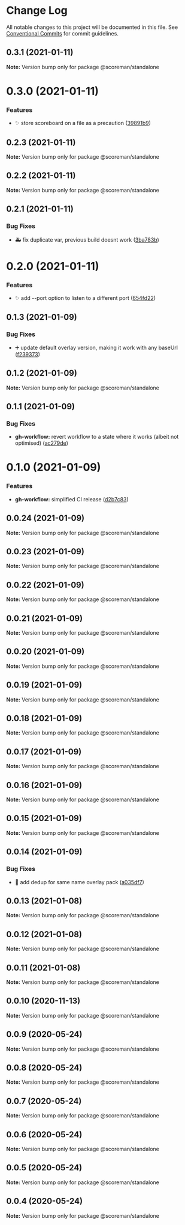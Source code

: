 # Change Log

All notable changes to this project will be documented in this file.
See [Conventional Commits](https://conventionalcommits.org) for commit guidelines.

## 0.3.1 (2021-01-11)

**Note:** Version bump only for package @scoreman/standalone





# 0.3.0 (2021-01-11)


### Features

* :sparkles: store scoreboard on a file as a precaution ([39891b9](https://github.com/N0NamedGuy/scoreman/commit/39891b967cae478effc63496a1af951916ee7a9f))





## 0.2.3 (2021-01-11)

**Note:** Version bump only for package @scoreman/standalone





## 0.2.2 (2021-01-11)

**Note:** Version bump only for package @scoreman/standalone





## 0.2.1 (2021-01-11)


### Bug Fixes

* :ambulance: fix duplicate var, previous build doesnt work ([3ba783b](https://github.com/N0NamedGuy/scoreman/commit/3ba783bdd626b30ea8cd2fabd77bd1ff4f154553))





# 0.2.0 (2021-01-11)


### Features

* :sparkles: add --port option to listen to a different port ([654fd22](https://github.com/N0NamedGuy/scoreman/commit/654fd225f947d8469137f2df39142412ae772c25))





## 0.1.3 (2021-01-09)


### Bug Fixes

* :heavy_plus_sign: update default overlay version, making it work with any baseUrl ([f239373](https://github.com/N0NamedGuy/scoreman/commit/f2393737fc6d15160e7b89da773f73d8c11498e3))





## 0.1.2 (2021-01-09)

**Note:** Version bump only for package @scoreman/standalone





## 0.1.1 (2021-01-09)


### Bug Fixes

* **gh-workflow:** revert workflow to a state where it works (albeit not optimised) ([ac279de](https://github.com/N0NamedGuy/scoreman/commit/ac279dead9cbfe46bef33cc1fe62e17375e0bab3))





# 0.1.0 (2021-01-09)


### Features

* **gh-workflow:** simplified CI release ([d2b7c83](https://github.com/N0NamedGuy/scoreman/commit/d2b7c83a2ea3f3b4fd2afd1dc5e0b312b1649a32))





## 0.0.24 (2021-01-09)

**Note:** Version bump only for package @scoreman/standalone





## 0.0.23 (2021-01-09)

**Note:** Version bump only for package @scoreman/standalone





## 0.0.22 (2021-01-09)

**Note:** Version bump only for package @scoreman/standalone





## 0.0.21 (2021-01-09)

**Note:** Version bump only for package @scoreman/standalone





## 0.0.20 (2021-01-09)

**Note:** Version bump only for package @scoreman/standalone





## 0.0.19 (2021-01-09)

**Note:** Version bump only for package @scoreman/standalone





## 0.0.18 (2021-01-09)

**Note:** Version bump only for package @scoreman/standalone





## 0.0.17 (2021-01-09)

**Note:** Version bump only for package @scoreman/standalone





## 0.0.16 (2021-01-09)

**Note:** Version bump only for package @scoreman/standalone





## 0.0.15 (2021-01-09)

**Note:** Version bump only for package @scoreman/standalone





## 0.0.14 (2021-01-09)


### Bug Fixes

* :bug: add dedup for same name overlay pack ([a035df7](https://github.com/N0NamedGuy/scoreman/commit/a035df70551b15117e127b2ab8acc8ca2857e5ff))





## 0.0.13 (2021-01-08)

**Note:** Version bump only for package @scoreman/standalone





## 0.0.12 (2021-01-08)

**Note:** Version bump only for package @scoreman/standalone





## 0.0.11 (2021-01-08)

**Note:** Version bump only for package @scoreman/standalone





## 0.0.10 (2020-11-13)

**Note:** Version bump only for package @scoreman/standalone





## 0.0.9 (2020-05-24)

**Note:** Version bump only for package @scoreman/standalone





## 0.0.8 (2020-05-24)

**Note:** Version bump only for package @scoreman/standalone





## 0.0.7 (2020-05-24)

**Note:** Version bump only for package @scoreman/standalone





## 0.0.6 (2020-05-24)

**Note:** Version bump only for package @scoreman/standalone





## 0.0.5 (2020-05-24)

**Note:** Version bump only for package @scoreman/standalone





## 0.0.4 (2020-05-24)

**Note:** Version bump only for package @scoreman/standalone
